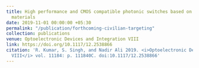 ```yaml
---
title: High performance and CMOS compatible photonic switches based on phase change
  materials
date: 2019-11-01 00:00:00 +05:30
permalink: "/publication/forthcoming-civilian-targeting"
collection: publications
venue: Optoelectronic Devices and Integration VIII
link: https://doi.org/10.1117/12.2538866
citation: 'R. Kumar, S. Singh, and Nadir Ali 2019. <i>Optoelectronic Devices and Integration
  VIII</i> vol. 11184: p. 111840C. doi:10.1117/12.2538866'
---
```


